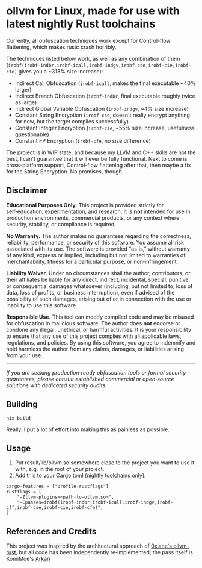 # ollvm for Linux, made for use with latest nightly Rust toolchains

Currently, all obfuscation techniques work except for Control-flow flattening, which makes rustc crash horribly.

The techniques listed below work, as well as any combination of them (`irobf(irobf-indbr,irobf-icall,irobf-indgv,irobf-cse,irobf-cie,irobf-cfe)` gives you a ~313% size increase):

- Indirect Call Obfuscation (`irobf-icall`, makes the final executable ~40% larger)
- Indirect Branch Obfuscation (`irobf-indbr`, final executable roughly twice as large)
- Indirect Global Variable Obfuscation (`irobf-indgv`, ~4% size increase)
- Constant String Encryption (`irobf-cse`, doesn't really encrypt anything for now, but the target compiles successfully)
- Constant Integer Encryption (`irobf-cie`, ~55% size increase, usefulness questionable)
- Constant FP Encryption (`irobf-cfe`, no size difference)

The project is in WIP state, and because my LLVM and C++ skills are not the best, I can't guarantee that it will ever be fully functional.
Next to come is cross-platform support, Control-flow flattening after that, then maybe a fix for the String Encryption. No promises, though.

## Disclaimer

**Educational Purposes Only.** This project is provided strictly for self‑education, experimentation, and research. It is **not** intended for use in production environments, commercial products, or any context where security, stability, or compliance is required.

**No Warranty.** The author makes no guarantees regarding the correctness, reliability, performance, or security of this software. You assume all risk associated with its use. The software is provided “as‑is,” without warranty of any kind, express or implied, including but not limited to warranties of merchantability, fitness for a particular purpose, or non‑infringement.

**Liability Waiver.** Under no circumstances shall the author, contributors, or their affiliates be liable for any direct, indirect, incidental, special, punitive, or consequential damages whatsoever (including, but not limited to, loss of data, loss of profits, or business interruption), even if advised of the possibility of such damages, arising out of or in connection with the use or inability to use this software.

**Responsible Use.** This tool can modify compiled code and may be misused for obfuscation in malicious software. The author does **not** endorse or condone any illegal, unethical, or harmful activities. It is your responsibility to ensure that any use of this project complies with all applicable laws, regulations, and policies. By using this software, you agree to indemnify and hold harmless the author from any claims, damages, or liabilities arising from your use.

---

*If you are seeking production‑ready obfuscation tools or formal security guarantees, please consult established commercial or open‑source solutions with dedicated security audits.*

## Building

```
nix build
```

Really. I put a lot of effort into making this as painless as possible.

## Usage

1. Put result/lib/ollvm.so somewhere close to the project you want to use it with, e.g. in the root of your project.
2. Add this to your Cargo.toml (nightly toolchains only):

```
cargo-features = ["profile-rustflags"]
rustflags = [
    "-Zllvm-plugins=<path-to-ollvm.so>",
    "-Cpasses=irobf(irobf-indbr,irobf-icall,irobf-indgv,irobf-cff,irobf-cse,irobf-cie,irobf-cfe)",
]
```

## References and Credits

This project was inspired by the architectural approach of [0xlane's ollvm-rust](https://github.com/0xlane/ollvm-rust), but all code has been independently re‑implemented; the pass itself is KomiMoe's [Arkari](https://github.com/KomiMoe/Arkari)
